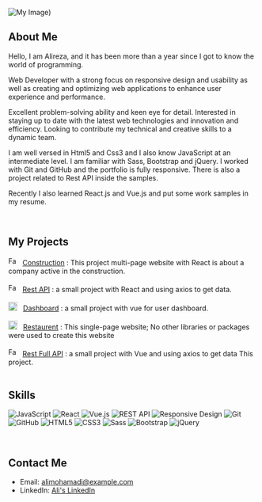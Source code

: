 ![My Image](https://media.licdn.com/dms/image/v2/D4D16AQEcaWAGkEr-dg/profile-displaybackgroundimage-shrink_350_1400/profile-displaybackgroundimage-shrink_350_1400/0/1730978104872?e=1736380800&v=beta&t=MVlA1qPbPn-aJLTP6KXccgjDeufR24M69pICVsFWhrU))

## About Me
Hello, I am Alireza, and it has been more than a year since I got to know the world of programming.

Web Developer with a strong focus on responsive design and usability as well as creating and optimizing web applications to enhance user experience and performance.

Excellent problem-solving ability and keen eye for detail. Interested in staying up to date with the latest web technologies and innovation and efficiency. Looking to contribute my technical and creative skills to a dynamic team.

I am well versed in Html5 and Css3 and I also know JavaScript at an intermediate level. I am familiar with Sass, Bootstrap and jQuery. I worked with Git and GitHub and the portfolio is fully responsive. There is also a project related to Rest API inside the samples.

Recently I also learned React.js and Vue.js and put some work samples in my resume.

<br/>

## My Projects
<div>
    <img src="https://constructionreact2023.netlify.app/Favicon.ico" alt="Favicon" width="17" height="17">
    &nbsp;
    <a href="https://constructionreact2023.netlify.app/">Construction</a>
    : This project multi-page website with React is about a company active in the construction.
</div>
<br/>
<div>
    <img src="https://cryptoreact2023.netlify.app/Favicon.ico" alt="Favicon" width="17" height="17">
    &nbsp;
    <a href="https://cryptoreact2023.netlify.app/">Rest API</a>
    : a small project with React and using axios to get data.
</div>
<br/>
<div>
    <img src="https://dashboardvue2024.netlify.app/Favicon.ico" alt="Favicon" width="18" height="18">
    &nbsp;
    <a href="https://dashboardvue2024.netlify.app/">Dashboard</a>
    : a small project with vue for user dashboard.
</div>
<br/>
<div>
    <img src="https://restaurentjs2023.netlify.app/Images/Favicon.ico" alt="Favicon" width="18" height="18">
    &nbsp;
    <a href="https://restaurentjs2023.netlify.app/">Restaurent</a>
    : This single-page website; No other libraries or packages were used to create this website
</div>
<br/>
<div>
    <img src="https://restapivue2024.netlify.app/Favicon.ico" alt="Favicon" width="17" height="17">
    &nbsp;
    <a href="https://restapivue2024.netlify.app/">Rest Full API</a>
    : a small project with Vue and using axios to get data This project.
</div>

<br/>
  
## Skills
![JavaScript](https://img.shields.io/badge/-JavaScript-F0DB4F?style=for-the-badge&logo=javascript&logoColor=black)
![React](https://img.shields.io/badge/-React-61DAFB?style=for-the-badge&logo=react&logoColor=black)
![Vue.js](https://img.shields.io/badge/-Vue.js-4FC08D?style=for-the-badge&logo=vue.js&logoColor=white)
![REST API](https://img.shields.io/badge/-REST&#32;API-gray?style=for-the-badge&logo=api&logoColor=black)
![Responsive Design](https://img.shields.io/badge/-Responsive&#32;Design-0DB7ED?style=for-the-badge&logo=responsive&logoColor=white)
![Git](https://img.shields.io/badge/-Git-F05033?style=for-the-badge&logo=git&logoColor=white)
![GitHub](https://img.shields.io/badge/-GitHub-181717?style=for-the-badge&logo=github&logoColor=white)
![HTML5](https://img.shields.io/badge/-HTML5-E34F26?style=for-the-badge&logo=html5&logoColor=white)
![CSS3](https://img.shields.io/badge/-CSS3-1572B6?style=for-the-badge&logo=css3&logoColor=white)
![Sass](https://img.shields.io/badge/-Sass-CC6699?style=for-the-badge&logo=sass&logoColor=white)
![Bootstrap](https://img.shields.io/badge/-Bootstrap-7952B3?style=for-the-badge&logo=bootstrap&logoColor=white)
![jQuery](https://img.shields.io/badge/-jQuery-0769AD?style=for-the-badge&logo=jquery&logoColor=white)

<br/>

## Contact Me
- Email: alimohamadi@example.com
- LinkedIn: [Ali's LinkedIn](https://www.linkedin.com/in/alimohamadi)
